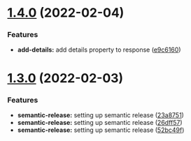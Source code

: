 # [1.4.0](https://github.com/abhishek-shaji/middy-exception-handler/compare/v1.3.0...v1.4.0) (2022-02-04)


### Features

* **add-details:** add details property to response ([e9c6160](https://github.com/abhishek-shaji/middy-exception-handler/commit/e9c61606d7b2a59ae555e589689cfa38a67d838c))

# [1.3.0](https://github.com/abhishek-shaji/middy-exception-handler/compare/v1.2.0...v1.3.0) (2022-02-03)


### Features

* **semantic-release:** setting up semantic release ([23a8751](https://github.com/abhishek-shaji/middy-exception-handler/commit/23a87510e891f3f979ca650b7276c2371f83a893))
* **semantic-release:** setting up semantic release ([26dff57](https://github.com/abhishek-shaji/middy-exception-handler/commit/26dff57de13877983893b654ad2817bc7fb828c1))
* **semantic-release:** setting up semantic release ([52bc49f](https://github.com/abhishek-shaji/middy-exception-handler/commit/52bc49feaeca1b8e2030a003dbb47aa114ea552e))
